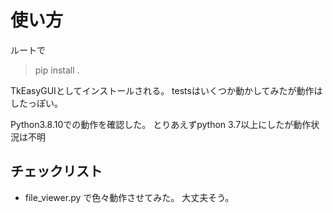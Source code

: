 # 使い方
ルートで
> pip install .

TkEasyGUIとしてインストールされる。
testsはいくつか動かしてみたが動作はしたっぽい。

Python3.8.10での動作を確認した。
とりあえずpython 3.7以上にしたが動作状況は不明


## チェックリスト
- file_viewer.py
で色々動作させてみた。
大丈夫そう。

